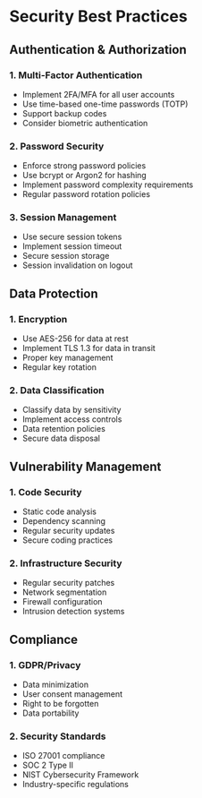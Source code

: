 # Security Best Practices

## Authentication & Authorization

### 1. Multi-Factor Authentication
- Implement 2FA/MFA for all user accounts
- Use time-based one-time passwords (TOTP)
- Support backup codes
- Consider biometric authentication

### 2. Password Security
- Enforce strong password policies
- Use bcrypt or Argon2 for hashing
- Implement password complexity requirements
- Regular password rotation policies

### 3. Session Management
- Use secure session tokens
- Implement session timeout
- Secure session storage
- Session invalidation on logout

## Data Protection

### 1. Encryption
- Use AES-256 for data at rest
- Implement TLS 1.3 for data in transit
- Proper key management
- Regular key rotation

### 2. Data Classification
- Classify data by sensitivity
- Implement access controls
- Data retention policies
- Secure data disposal

## Vulnerability Management

### 1. Code Security
- Static code analysis
- Dependency scanning
- Regular security updates
- Secure coding practices

### 2. Infrastructure Security
- Regular security patches
- Network segmentation
- Firewall configuration
- Intrusion detection systems

## Compliance

### 1. GDPR/Privacy
- Data minimization
- User consent management
- Right to be forgotten
- Data portability

### 2. Security Standards
- ISO 27001 compliance
- SOC 2 Type II
- NIST Cybersecurity Framework
- Industry-specific regulations